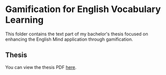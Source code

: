 # Gamification for English Vocabulary Learning

This folder contains the text part of my bachelor's thesis focused on enhancing the English Mind application through gamification.

## Thesis

You can view the thesis PDF [here](thesis.pdf).
